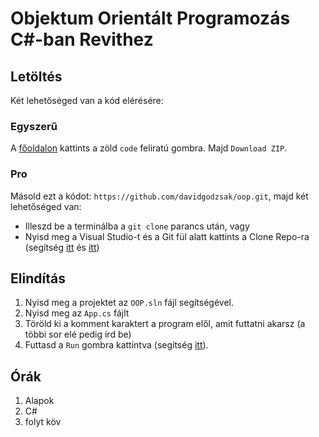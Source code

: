 # Objektum Orientált Programozás C#-ban Revithez

## Letöltés
Két lehetőséged van a kód elérésére:

### Egyszerű

A [főoldalon](https://github.com/davidgodzsak/oop) kattints a zöld `code` feliratú gombra. Majd `Download ZIP`.

### Pro

Másold ezt a kódot: `https://github.com/davidgodzsak/oop.git`, majd két lehetőséged van:
* Illeszd be a terminálba a `git clone` parancs után, vagy
* Nyisd meg a Visual Studio-t és a Git fül alatt kattints a Clone Repo-ra (segítség [itt](https://learn.microsoft.com/en-us/visualstudio/version-control/git-clone-repository?view=vs-2022) és [itt](https://learn.microsoft.com/en-us/visualstudio/get-started/tutorial-open-project-from-repo?toc=%2Fvisualstudio%2Fget-started%2Fcsharp%2Ftoc.json&bc=%2Fvisualstudio%2Fget-started%2Fcsharp%2Fbreadcrumb%2Ftoc.json&view=vs-2022))

## Elindítás
1. Nyisd meg a projektet az `OOP.sln` fájl segítségével.  
2. Nyisd meg az `App.cs` fájlt
3. Töröld ki a komment karaktert a program elől, amit futtatni akarsz (a többi sor elé pedig írd be)
4. Futtasd a `Run` gombra kattintva (segítség [itt](https://learn.microsoft.com/en-us/visualstudio/get-started/csharp/run-program?view=vs-2022)).

## Órák
1. Alapok
2. C#
3. folyt köv
